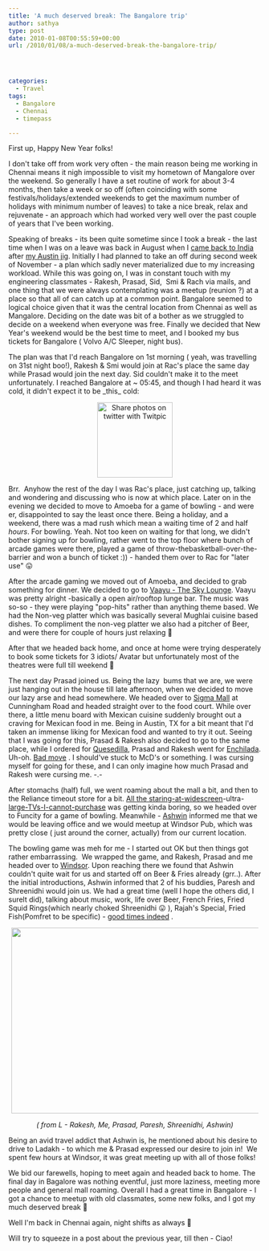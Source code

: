 ```yaml
---
title: 'A much deserved break: The Bangalore trip'
author: sathya
type: post
date: 2010-01-08T00:55:59+00:00
url: /2010/01/08/a-much-deserved-break-the-bangalore-trip/




categories:
  - Travel
tags:
  - Bangalore
  - Chennai
  - timepass

---
```

First up, Happy New Year folks!

I don't take off from work very often - the main reason being me working in Chennai means it nigh impossible to visit my hometown of Mangalore over the weekend. So generally I have a set routine of work for about 3-4 months, then take a week or so off (often coinciding with some festivals/holidays/extended weekends to get the maximum number of holidays with minimum number of leaves) to take a nice break, relax and rejuvenate - an approach which had worked very well over the past couple of years that I've been working.

<!--more-->

Speaking of breaks - its been quite sometime since I took a break - the last time when I was on a leave was back in August when I [came back to India][1] after [my Austin jig][2]. Initially I had planned to take an off during second week of November - a plan which sadly never materialized due to my increasing workload. While this was going on, I was in constant touch with my engineering classmates - Rakesh, Prasad, Sid,  Smi & Rach via mails, and one thing that we were always contemplating was a meetup (reunion ?) at a place so that all of can catch up at a common point. Bangalore seemed to logical choice given that it was the central location from Chennai as well as Mangalore. Deciding on the date was bit of a bother as we struggled to decide on a weekend when everyone was free. Finally we decided that New Year's weekend would be the best time to meet, and I booked my bus tickets for Bangalore ( Volvo A/C Sleeper, night bus).

The plan was that I'd reach Bangalore on 1st morning ( yeah, was travelling on 31st night boo!), Rakesh & Smi would join at Rac's place the same day while Prasad would join the next day. Sid couldn't make it to the meet unfortunately. I reached Bangalore at ~ 05:45, and though I had heard it was cold, it didn't expect it to be \_this\_ cold:

<p style="text-align: center;">
  <a title="Share photos on twitter with Twitpic" href="https://twitpic.com/w478i"><img class="aligncenter" src="https://twitpic.com/show/thumb/w478i.jpg" alt="Share photos on twitter with Twitpic" width="150" height="150" /></a>
</p>

Brr.  Anyhow the rest of the day I was Rac's place, just catching up, talking and wondering and discussing who is now at which place. Later on in the evening we decided to move to Amoeba for a game of bowling - and were er, disappointed to say the least once there. Being a holiday, and a weekend, there was a mad rush which mean a waiting time of 2 and half _hours_. For bowling. Yeah. Not too keen on waiting for that long, we didn't bother signing up for bowling, rather went to the top floor where bunch of arcade games were there, played a game of throw-thebasketball-over-the-barrier and won a bunch of ticket :)) - handed them over to Rac for "later use" 😛

After the arcade gaming we moved out of Amoeba, and decided to grab something for dinner. We decided to go to [Vaayu - The Sky Lounge][3]. Vaayu was pretty alright -basically a open air/rooftop lunge bar. The music was so-so - they were playing "pop-hits" rather than anything theme based. We had the Non-veg platter which was basically several Mughlai cuisine based dishes. To compliment the non-veg platter we also had a pitcher of Beer, and were there for couple of hours just relaxing 🙂

After that we headed back home, and once at home were trying desperately to book some tickets for 3 idiots/ Avatar but unfortunately most of the theatres were full till weekend 🙁

The next day Prasad joined us. Being the lazy  bums that we are, we were just hanging out in the house till late afternoon, when we decided to move our lazy arse and head somewhere. We headed over to [Sigma Mall][4] at Cunningham Road and headed straight over to the food court. While over there, a little menu board with Mexican cuisine suddenly brought out a craving for Mexican food in me. Being in Austin, TX for a bit meant that I'd taken an immense liking for Mexican food and wanted to try it out. Seeing that I was going for this, Prasad & Rakesh also decided to go to the same place, while I ordered for [Quesedilla][5], Prasad and Rakesh went for [Enchilada][6]. Uh-oh. [Bad move][7] . I should've stuck to McD's or something. I was cursing myself for going for these, and I can only imagine how much Prasad and Rakesh were cursing me. -.-

After stomachs (half) full, we went roaming about the mall a bit, and then to the Reliance timeout store for a bit. [All the staring-at-widescreen][8]-ultra-[large-TVs-I-cannot-purchase][9] was getting kinda boring, so we headed over to Funcity for a game of bowling. Meanwhile - [Ashwin][10] informed me that we would be leaving office and we would meetup at Windsor Pub, which was pretty close ( just around the corner, actually) from our current location.

The bowling game was meh for me - I started out OK but then things got rather embarrassing.  We wrapped the game, and Rakesh, Prasad and me headed over to [Windsor][11]. Upon reaching there we found that Ashwin couldn't quite wait for us and started off on Beer & Fries already (grr..). After the initial introductions, Ashwin informed that 2 of his buddies, Paresh and Shreenidhi would join us. We had a great time (well I hope the others did, I surelt did), talking about music, work, life over Beer, French Fries, Fried Squid Rings(which nearly choked Shreenidhi 😛 ), Rajah's Special, Fried Fish(Pomfret to be specific) - [good times indeed][12] .

<a style="margin: 0pt auto; padding: 0px 6px; text-align: center; display: block;" href="https://www.flickr.com/photos/sathyabhat/4247899368/"><img style="border: 0px none;" title="IMG_0510" src="https://farm5.static.flickr.com/4033/4247899368_c9e84c8dac.jpg" alt="" width="500px" height="370px" /></a>

<p style="text-align: center;">
  <em> ( from L - Rakesh, Me, Prasad, Paresh, Shreenidhi, Ashwin)</em>
</p>

Being an avid travel addict that Ashwin is, he mentioned about his desire to drive to Ladakh - to which me & Prasad expressed our desire to join in!  We spent few hours at Windsor, it was great meeting up with all of those folks!

We bid our farewells, hoping to meet again and headed back to home. The final day in Bagalore was nothing eventful, just more laziness, meeting more people and general mall roaming. Overall I had a great time in Bangalore - I got a chance to meetup with old classmates, some new folks, and I got my much deserved break 🙂

Well I'm back in Chennai again, night shifts as always 🙁

Will try to squeeze in a post about the previous year, till then - Ciao!

 [1]: https://sathyabh.at/2009/09/29/back-in-india/
 [2]: https://sathyabh.at/2008/11/10/my-last-few-days-in-india/
 [3]: https://bangalore.burrp.com/listing/vaayu-sky-lounge_brigade-road_bangalore_bars-pubs-lounges/129874980
 [4]: https://maps.google.com/maps?om=0&iwloc=addr&f=q&ll=12.9879708%2C77.594558&hl=en&z=16&ie=UTF8
 [5]: https://en.wikipedia.org/wiki/Quesadilla
 [6]: https://en.wikipedia.org/wiki/Enchilada
 [7]: https://twitter.com/SathyaBhat/status/7296683969
 [8]: https://twitter.com/SathyaBhat/status/7297356735
 [9]: https://twitter.com/SathyaBhat/status/7297542537
 [10]: https://twitter.com/ashwinsid
 [11]: https://maps.google.com/maps?om=0&iwloc=addr&f=q&ll=12.9948313%2C77.5948268&hl=en&z=16&ie=UTF8
 [12]: https://twitter.com/ashwinsid/status/7303101713
